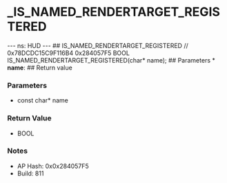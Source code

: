 # _IS_NAMED_RENDERTARGET_REGISTERED

--- ns: HUD --- ## IS_NAMED_RENDERTARGET_REGISTERED  // 0x78DCDC15C9F116B4 0x284057F5 BOOL IS_NAMED_RENDERTARGET_REGISTERED(char* name);   ## Parameters * **name**:  ## Return value

### Parameters
* const char* name

### Return Value
* BOOL

### Notes
* AP Hash: 0x0x284057F5
* Build: 811

